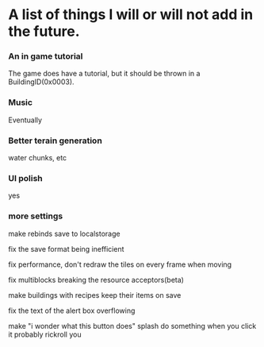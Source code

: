 # A list of things I will or will not add in the future.



### An in game tutorial

The game does have a tutorial, but it should be thrown in a BuildingID(0x0003).

### Music

Eventually

### Better terain generation

water chunks, etc

### UI polish

yes

### more settings

make rebinds save to localstorage

fix the save format being inefficient

fix performance, don't redraw the tiles on every frame when moving

fix multiblocks breaking the resource acceptors(beta)

make buildings with recipes keep their items on save

fix the text of the alert box overflowing

make "i wonder what this button does" splash do something when you click it
probably rickroll you
